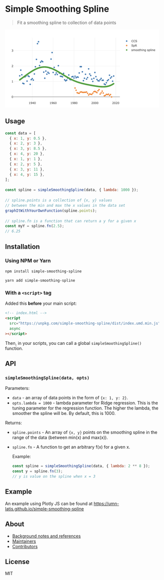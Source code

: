 # Simple Smoothing Spline

> Fit a smoothing spline to collection of data points

[![Screenshot of Simple Smoothing Spline Demo](public/simple-smoothing-spline-screenshot.png)](https://umn-latis.github.io/simple-smoothing-spline)
## Usage

```js
const data = [
  { x: 1, y: 0.5 },
  { x: 2, y: 3 },
  { x: 3, y: 8.5 },
  { x: 4, y: 20 },
  { x: 1, y: 1 },
  { x: 2, y: 5 },
  { x: 3, y: 11 },
  { x: 4, y: 15 },
];

const spline = simpleSmoothingSpline(data, { lambda: 1000 });

// spline.points is a collection of {x, y} values
// between the min and max the x values in the data set
graphItWithYourOwnFunction(spline.points);

// spline.fn is a function that can return a y for a given x
const myY = spline.fn(2.5);
// 6.25
```

## Installation

### Using NPM or Yarn

```console
npm install simple-smoothing-spline
```

```console
yarn add simple-smoothing-spline
```

### With a `<script>` tag

Added this **before** your main script:

```html
<!-- index.html -->
<script
  src="https://unpkg.com/simple-smoothing-spline/dist/index.umd.min.js"
  async
></script>
```

Then, in your scripts, you can call a global `simpleSmoothingSpline()` function.

## API

### `simpleSmoothingSpline(data, opts)`

Parameters:

- `data` - an array of data points in the form of `{x: 1, y: 2}`.
- `opts.lambda = 1000` - lambda parameter for Ridge regression. This is the tuning parameter for the regression function. The higher the lambda, the smoother the spline will be. By default, this is 1000.

Returns:

- `spline.points` - An array of `{x, y}` points on the smoothing spline in the range of the data (between min(x) and max(x)).
- `spline.fn` - A function to get an arbitrary f(x) for a given x.

  Example:

  ```js
  const spline = simpleSmoothingSpline(data, { lambda: 2 ** 8 });
  const y = spline.fn(3);
  // y is value on the spline when x = 3
  ```

## Example

An example using Plotly JS can be found at <https://umn-latis.github.io/simple-smoothing-spline>

## About

- [Background notes and references](./NOTES.md)
- [Maintainers](.github/CODEOWNERS)
- [Contributors](https://github.com/UMN-LATIS/simple-smoothing-spline)

## License

MIT
